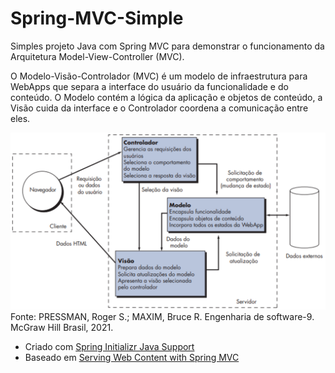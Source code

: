 # Spring-MVC-Simple

Simples projeto Java com Spring MVC para demonstrar o funcionamento da Arquitetura Model-View-Controller (MVC).

O Modelo-Visão-Controlador (MVC) é um modelo de infraestrutura para WebApps que separa a interface do usuário da funcionalidade e do conteúdo. O Modelo contém a lógica da aplicação e objetos de conteúdo, a Visão cuida da interface e o Controlador coordena a comunicação entre eles.

![Arquitetura Model-View-Controller (MVC)](image.png)
Fonte: PRESSMAN, Roger S.; MAXIM, Bruce R. Engenharia de software-9. McGraw Hill Brasil, 2021.

* Criado com [Spring Initializr Java Support](https://marketplace.visualstudio.com/items?itemName=vscjava.vscode-spring-initializr)
* Baseado em [Serving Web Content with Spring MVC](https://spring.io/guides/gs/serving-web-content/)